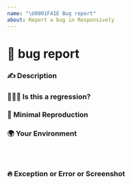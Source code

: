 ```yaml
---
name: "\U0001F41E Bug report"
about: Report a bug in Responsively
---
```


<!-- 🔅🔅🔅🔅🔅🔅🔅🔅🔅🔅🔅🔅🔅🔅🔅🔅🔅🔅🔅🔅🔅🔅🔅🔅🔅🔅🔅🔅🔅🔅🔅
Hi there! 😄

To expedite issue processing please search open and closed issues before submitting a new one. Existing issues often contain information about workarounds, resolution, or progress updates.
🔅🔅🔅🔅🔅🔅🔅🔅🔅🔅🔅🔅🔅🔅🔅🔅🔅🔅🔅🔅🔅🔅🔅🔅🔅🔅🔅🔅🔅🔅🔅🔅🔅 -->

# 🐞 bug report

### ✍️ Description

<!-- A clear and concise description of the problem. -->

### 🕵🏼‍♂️ Is this a regression?

<!-- Did this behavior use to work in the previous version? -->

### 🔬 Minimal Reproduction

<!-- Clear steps to re-produce the issue. -->

### 🌍 Your Environment

<!-- Press `Ctrl/Cmd + F1` and paste it here. -->
<pre><code>

</code></pre>

### 🔥 Exception or Error or Screenshot

<pre><code>

</code></pre>
